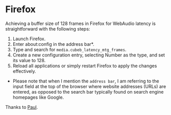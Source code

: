 # Firefox

Achieving a buffer size of 128 frames in Firefox for WebAudio latency is straightforward with the following steps:

1. Launch Firefox.
2. Enter about:config in the address bar*.
3. Type and search for `media.cubeb_latency_mtg_frames`.
4. Create a new configuration entry, selecting Number as the type, and set its value to 128.
5. Reload all applications or simply restart Firefox to apply the changes effectively.

* Please note that when I mention the `address bar`, I am referring to the input field at the top of the browser where website addresses (URLs) are entered, as opposed to the search bar typically found on search engine homepages like Google.

Thanks to [Paul](https://github.com/padenot).
